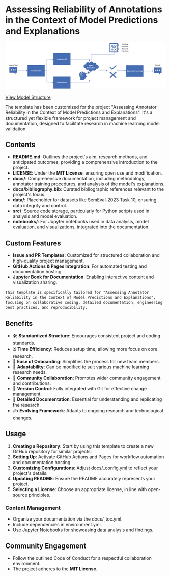 # Assessing Reliability of Annotations in the Context of Model Predictions and Explanations

![Model Struture](https://github.com/hadimh93/Explainable_Annotations_Reliability/blob/main/reports/figures/model.jpg?raw=true)



[View Model Structure](https://github.com/hadimh93/Explainable_Annotations_Reliability/blob/main/reports/figures/model.pdf)


The template has been customized for the project "Assessing Annotator Reliability in the Context of Model Predictions and Explanations". It's a structured yet flexible framework for project management and documentation, designed to facilitate research in machine learning model validation.

## Contents

- **README.md**: Outlines the project's aim, research methods, and anticipated outcomes, providing a comprehensive introduction to the project.
- **LICENSE**: Under the **MIT License**, ensuring open use and modification.
- **docs/**: Comprehensive documentation, including methodology, annotator training procedures, and analysis of the model's explanations.
- **docs/bibliography.bib**: Curated bibliographic references relevant to the project's focus.
- **data/**: Placeholder for datasets like SemEval-2023 Task 10, ensuring data integrity and control.
- **src/**: Source code storage, particularly for Python scripts used in analysis and model evaluation.
- **notebooks/**: For Jupyter notebooks used in data analysis, model evaluation, and visualizations, integrated into the documentation.

## Custom Features

- **Issue and PR Templates**: Customized for structured collaboration and high-quality project management.
- **GitHub Actions & Pages Integration**: For automated testing and documentation hosting.
- **Jupyter Book for Documentation**: Enabling interactive content and visualization sharing.

```{important}
This template is specifically tailored for "Assessing Annotator Reliability in the Context of Model Predictions and Explanations", focusing on collaborative coding, detailed documentation, engineering best practices, and reproducibility.
```

## Benefits

- 🛠️ **Standardized Structure**: Encourages consistent project and coding standards.
- ⏳ **Time Efficiency**: Reduces setup time, allowing more focus on core research.
- 🚀 **Ease of Onboarding**: Simplifies the process for new team members.
- 🎨 **Adaptability**: Can be modified to suit various machine learning research needs.
- 🤝 **Community Collaboration**: Promotes wider community engagement and contributions.
- 🔄 **Version Control**: Fully integrated with Git for effective change management.
- 📖 **Detailed Documentation**: Essential for understanding and replicating the research.
- ✍️ **Evolving Framework**: Adapts to ongoing research and technological changes.

## Usage

1. **Creating a Repository**: Start by using this template to create a new GitHub repository for similar projects.
2. **Setting Up**: Activate GitHub Actions and Pages for workflow automation and documentation hosting.
3. **Customizing Configurations**: Adjust docs/_config.yml to reflect your project's details.
4. **Updating README**: Ensure the README accurately represents your project.
5. **Selecting a License**: Choose an appropriate license, in line with open-source principles.

### Content Management

- Organize your documentation via the docs/_toc.yml.
- Include dependencies in environment.yml.
- Use Jupyter Notebooks for showcasing data analysis and findings.

## Community Engagement

- Follow the outlined Code of Conduct for a respectful collaboration environment.
- The project adheres to the **MIT License**.

 
